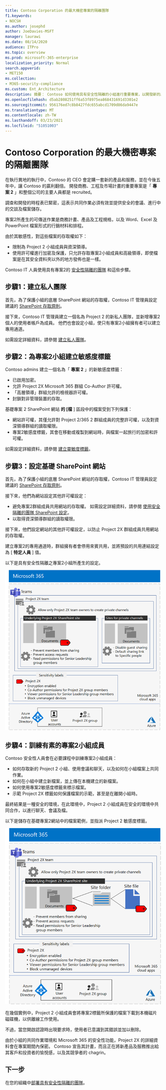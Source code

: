 ```yaml
---
title: Contoso Corporation 的最大機密專案的隔離團隊
f1.keywords:
- NOCSH
ms.author: josephd
author: JoeDavies-MSFT
manager: laurawi
ms.date: 08/14/2020
audience: ITPro
ms.topic: overview
ms.prod: microsoft-365-enterprise
localization_priority: Normal
search.appverid:
- MET150
ms.collection:
- M365-security-compliance
ms.custom: Ent_Architecture
description: 摘要： Contoso 如何使用具有安全性隔離的小組進行重要專案，以開發新的產品和服務套件。
ms.openlocfilehash: d5ab2808251ff6a53f8975ea868431691d3301e2
ms.sourcegitcommit: 956176ed7c8b8427fdc655abcd1709d86da9447e
ms.translationtype: MT
ms.contentlocale: zh-TW
ms.lasthandoff: 03/23/2021
ms.locfileid: "51051003"
---
```

# <a name="isolated-team-for-a-top-secret-project-of-the-contoso-corporation"></a>Contoso Corporation 的最大機密專案的隔離團隊

在執行異地的執行中，Contoso 的 CEO 會定購一套新的產品和服務，並在今後五年中，讓 Contoso 的贏利翻倍。 開發商務、工程及市場計畫的重要專案是「 **專案 2** 」和整個公司的主要人員都是 recruited。 

調查和開發的時程表已緊密，這表示共同作業必須有效並提供安全的會議、進行中的交談及檔案儲存。

專案2所產生的可傳送作業是商務計畫、產品及工程規格，以及 Word、Excel 及 PowerPoint 檔案形式的行銷材料和排程。 

由於其敏感性，對這些檔案的存取權如下：

- 限制為 Project 2 小組成員與資深領導。
- 使用許可權進行加密及保護，只允許存取專案2小組成員和高級領導，即使檔案是在其安全資料夾以外的地方發佈也是一樣。

Contoso IT 人員使用具有專案2的 [安全性隔離的團隊](secure-teams-security-isolation.md) 和這些步驟。

## <a name="step-1-created-a-private-team"></a>步驟1：建立私人團隊

首先，為了保護小組的底層 SharePoint 網站的存取權，Contoso IT 管理員設定建議的 [SharePoint 存取原則](../security/defender-365-security/sharepoint-file-access-policies.md)。

接下來，Contoso IT 管理員建立一個名為 Project 2 的新私人團隊，並新增專案2個人的使用者帳戶為成員。 他們也會設定小組，使只有專案2小組擁有者可以建立專用通道。

如需設定詳細資料，請參閱 [建立私人團隊](secure-teams-security-isolation.md#create-a-private-team)。

## <a name="step-2-created-a-sensitivity-label-for-the-project-2x-team"></a>步驟2：為專案2小組建立敏感度標籤

Contoso admins 建立一個名為「 **專案 2** 」的新敏感度標籤：

- 已啟用加密。
- 允許 Project 2X Microsoft 365 群組 Co-Author 許可權。
- 「高層領導」群組允許的檢視器許可權。
- 封鎖對非管理裝置的存取。

基礎專案 2 SharePoint 網站 **的 [檔** ] 區段中的檔案受到下列保護：

- 網站許可權，其僅允許對 Project 2/365 2 群組成員的完整許可權，以及對資深領導群組的讀取權限。
- 專案2敏感度標籤，其會在移動或複製到網站時，與檔案一起旅行的加密和許可權。

如需設定詳細資料，請參閱 [建立靈敏度標籤](secure-teams-security-isolation.md#create-a-sensitivity-label)。

## <a name="step-3-configured-the-underlying-sharepoint-site"></a>步驟3：設定基礎 SharePoint 網站

首先，為了保護小組的底層 SharePoint 網站的存取權，Contoso IT 管理員設定建議的 [SharePoint 存取原則](../security/defender-365-security/sharepoint-file-access-policies.md)。

接下來，他們為網站設定其他許可權設定：

- 避免專案2群組成員共用網站的存取權。 如需設定詳細資料，請參閱 [使用安全隔離的團隊 SharePoint 設定](secure-teams-security-isolation.md#sharepoint-settings)。
- 以取得資深領導群組的讀取權限。

接下來，他們設定網站的其他許可權設定，以防止 Project 2X 群組成員共用網站的存取權。 

建立專案2的專用通道時，群組擁有者會停用來賓共用，並將預設的共用連結設定為 [ **特定人員** ] 值。

以下是具有安全性隔離之專案2小組所產生的設定。

![專案2小組的產生設定](../media/contoso-team-for-top-secret-project.png)

 ## <a name="step-4-trained-project-2x-team-members"></a>步驟4：訓練有素的專案2小組成員

Contoso 安全性人員會在必要課程中訓練專案2小組成員：

- 如何存取新的 Project 2 小組、使用會議和聊天，以及如何在小組檔案上共同作業。
- 如何在小組中建立新檔案，並上傳在本機建立的新檔案。
- 如何使用專案2敏感度標籤來標示檔案。
- 示範 Project 2X 標籤如何保護檔案的示範，甚至是在離開小組時。

最終結果是一種安全的環境，在此環境中，Project 2 小組成員在安全的環境中共同合作，以進行聊天、會議及檔。

以下是儲存在基礎專案2網站中的檔案範例，並指派 Project 2 敏感度標籤。

![儲存在基準專案2網站中的檔案範例](../media/contoso-team-for-top-secret-project-example.png)

在幾個實例中，Project 2 小組成員會將專案2標籤所保護的檔案下載到本機磁片磁碟機，以供離線工作使用。 

不過，當您開啟認證時出現要求時，使用者已意識到其錯誤並加以刪除。

由於小組的共同作業環境和 Microsoft 365 的安全性功能，Project 2X 的詳細資料會在專案期間內保密。 Contoso 宣告其計畫，而且正在將新產品及服務推出給其客戶和投資者的愉悅感，以及其競爭者的 chagrin。

## <a name="next-step"></a>下一步

在您的組織中[部署具有安全性隔離的團隊](secure-teams-security-isolation.md)。

